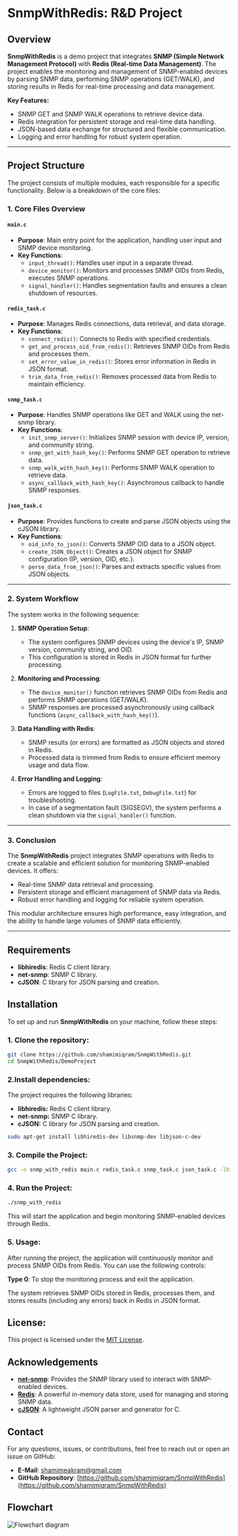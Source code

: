 # SnmpWithRedis: R&D Project

## Overview

**SnmpWithRedis** is a demo project that integrates **SNMP (Simple Network Management Protocol)** with **Redis (Real-time Data Management)**. The project enables the monitoring and management of SNMP-enabled devices by parsing SNMP data, performing SNMP operations (GET/WALK), and storing results in Redis for real-time processing and data management.

**Key Features:**
- SNMP GET and SNMP WALK operations to retrieve device data.
- Redis integration for persistent storage and real-time data handling.
- JSON-based data exchange for structured and flexible communication.
- Logging and error handling for robust system operation.

---

## Project Structure

The project consists of multiple modules, each responsible for a specific functionality. Below is a breakdown of the core files:

### 1. Core Files Overview

#### **`main.c`**
- **Purpose**: Main entry point for the application, handling user input and SNMP device monitoring.
- **Key Functions**:
  - `input_thread()`: Handles user input in a separate thread.
  - `device_monitor()`: Monitors and processes SNMP OIDs from Redis, executes SNMP operations.
  - `signal_handler()`: Handles segmentation faults and ensures a clean shutdown of resources.

#### **`redis_task.c`**
- **Purpose**: Manages Redis connections, data retrieval, and data storage.
- **Key Functions**:
  - `connect_redis()`: Connects to Redis with specified credentials.
  - `get_and_process_oid_from_redis()`: Retrieves SNMP OIDs from Redis and processes them.
  - `set_error_value_in_redis()`: Stores error information in Redis in JSON format.
  - `trim_data_from_redis()`: Removes processed data from Redis to maintain efficiency.

#### **`snmp_task.c`**
- **Purpose**: Handles SNMP operations like GET and WALK using the net-snmp library.
- **Key Functions**:
  - `init_snmp_server()`: Initializes SNMP session with device IP, version, and community string.
  - `snmp_get_with_hash_key()`: Performs SNMP GET operation to retrieve data.
  - `snmp_walk_with_hash_key()`: Performs SNMP WALK operation to retrieve data.
  - `async_callback_with_hash_key()`: Asynchronous callback to handle SNMP responses.

#### **`json_task.c`**
- **Purpose**: Provides functions to create and parse JSON objects using the cJSON library.
- **Key Functions**:
  - `oid_info_to_json()`: Converts SNMP OID data to a JSON object.
  - `create_JSON_Object()`: Creates a JSON object for SNMP configuration (IP, version, OID, etc.).
  - `perse_data_from_json()`: Parses and extracts specific values from JSON objects.

---

### 2. System Workflow

The system works in the following sequence:

1. **SNMP Operation Setup**:
   - The system configures SNMP devices using the device's IP, SNMP version, community string, and OID.
   - This configuration is stored in Redis in JSON format for further processing.

2. **Monitoring and Processing**:
   - The `device_monitor()` function retrieves SNMP OIDs from Redis and performs SNMP operations (GET/WALK).
   - SNMP responses are processed asynchronously using callback functions (`async_callback_with_hash_key()`).

3. **Data Handling with Redis**:
   - SNMP results (or errors) are formatted as JSON objects and stored in Redis.
   - Processed data is trimmed from Redis to ensure efficient memory usage and data flow.

4. **Error Handling and Logging**:
   - Errors are logged to files (`LogFile.txt`, `DebugFile.txt`) for troubleshooting.
   - In case of a segmentation fault (SIGSEGV), the system performs a clean shutdown via the `signal_handler()` function.

---

### 3. Conclusion

The **SnmpWithRedis** project integrates SNMP operations with Redis to create a scalable and efficient solution for monitoring SNMP-enabled devices. It offers:
- Real-time SNMP data retrieval and processing.
- Persistent storage and efficient management of SNMP data via Redis.
- Robust error handling and logging for reliable system operation.

This modular architecture ensures high performance, easy integration, and the ability to handle large volumes of SNMP data efficiently.

---

## Requirements

- **libhiredis**: Redis C client library.
- **net-snmp**: SNMP C library.
- **cJSON**: C library for JSON parsing and creation.

## Installation

To set up and run **SnmpWithRedis** on your machine, follow these steps:

### 1. Clone the repository:

```bash
git clone https://github.com/shamimiqram/SnmpWithRedis.git
cd SnmpWithRedis/DemoProject
```

### 2.Install dependencies:
The project requires the following libraries:

- **libhiredis:** Redis C client library.
- **net-snmp:** SNMP C library.
- **cJSON:** C library for JSON parsing and creation.

```bash
sudo apt-get install libhiredis-dev libsnmp-dev libjson-c-dev
```
### 3. Compile the Project:
 ```bash
 gcc -o snmp_with_redis main.c redis_task.c snmp_task.c json_task.c -lhiredis -lnetsnmp -lcjson 
 ```

### 4. Run the Project:
 ```bash
./snmp_with_redis
```
This will start the application and begin monitoring SNMP-enabled devices through Redis.

### 5. Usage:
After running the project, the application will continuously monitor and process SNMP OIDs from Redis. You can use the following controls:

**Type 0**: To stop the monitoring process and exit the application.

The system retrieves SNMP OIDs stored in Redis, processes them, and stores results (including any errors) back in Redis in JSON format.

## License:
This project is licensed under the [MIT License](https://opensource.org/licenses/MIT).
## Acknowledgements

- **[net-snmp](http://www.net-snmp.org/)**: Provides the SNMP library used to interact with SNMP-enabled devices.
- **[Redis](https://redis.io/)**: A powerful in-memory data store, used for managing and storing SNMP data.
- **[cJSON](https://github.com/DaveGamble/cJSON)**: A lightweight JSON parser and generator for C.

## Contact

For any questions, issues, or contributions, feel free to reach out or open an issue on GitHub:

- **E-Mail**: [shamimeakram@gmail.com](mailto:shamimeakram@gmail.com)
- **GitHub Repository**: [https://github.com/shamimiqram/SnmpWithRedis](https://github.com/shamimiqram/SnmpWithRedis)

## Flowchart
![Flowchart diagram](https://github.com/shamimiqram/SnmpWithRedis/blob/main/Device_Monitor.drawio.png)
